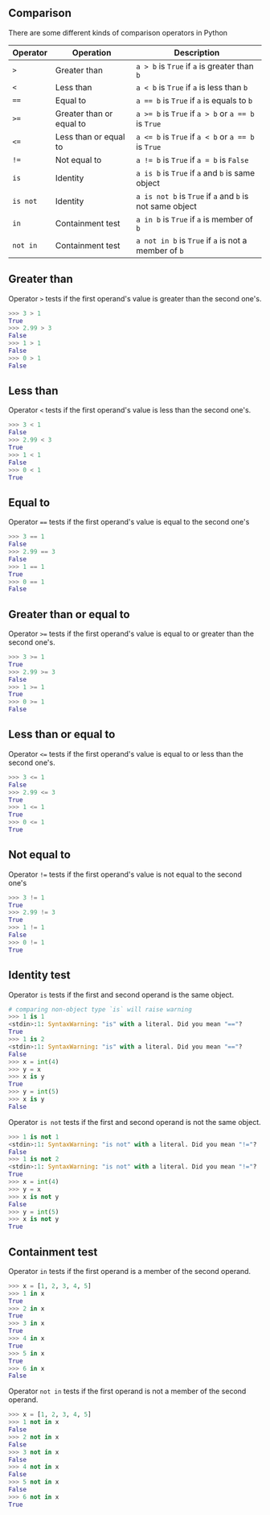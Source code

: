 ## Comparison

There are some different kinds of comparison operators in Python

| Operator | Operation                | Description                                              |
| -------- | ------------------------ | -------------------------------------------------------- |
| `>`      | Greater than             | `a > b` is `True` if `a` is greater than `b`             |
| `<`      | Less than                | `a < b` is `True` if `a` is less than `b`                |
| `==`     | Equal to                 | `a == b` is `True` if `a` is equals to `b`               |
| `>=`     | Greater than or equal to | `a >= b` is `True` if `a > b` or `a == b` is `True`      |
| `<=`     | Less than or equal to    | `a <= b` is `True` if `a < b` or `a == b` is `True`      |
| `!=`     | Not equal to             | `a != b` is `True` if `a = b` is `False`                 |
| `is`     | Identity                 | `a is b` is `True` if `a` and `b` is same object         |
| `is not` | Identity                 | `a is not b` is `True` if `a` and `b` is not same object |
| `in`     | Containment test         | `a in b` is `True` if `a` is member of `b`               |
| `not in` | Containment test         | `a not in b` is `True` if `a` is not a member of `b`     |

## Greater than

Operator `>` tests if the first operand's value is greater than the second one's.

```python
>>> 3 > 1
True
>>> 2.99 > 3
False
>>> 1 > 1
False
>>> 0 > 1
False
```

## Less than

Operator `<` tests if the first operand's value is less than the second one's.

```python
>>> 3 < 1
False
>>> 2.99 < 3
True
>>> 1 < 1
False
>>> 0 < 1
True
```

## Equal to

Operator `==` tests if the first operand's value is equal to the second one's

```python
>>> 3 == 1
False
>>> 2.99 == 3
False
>>> 1 == 1
True
>>> 0 == 1
False
```

## Greater than or equal to

Operator `>=` tests if the first operand's value is equal to or greater than the second one's.

```python
>>> 3 >= 1
True
>>> 2.99 >= 3
False
>>> 1 >= 1
True
>>> 0 >= 1
False
```

## Less than or equal to

Operator `<=` tests if the first operand's value is equal to or less than the second one's.

```python
>>> 3 <= 1
False
>>> 2.99 <= 3
True
>>> 1 <= 1
True
>>> 0 <= 1
True
```

## Not equal to

Operator `!=` tests if the first operand's value is not equal to the second one's

```python
>>> 3 != 1
True
>>> 2.99 != 3
True
>>> 1 != 1
False
>>> 0 != 1
True
```

## Identity test

Operator `is` tests if the first and second operand is the same object.

```python
# comparing non-object type `is` will raise warning
>>> 1 is 1
<stdin>:1: SyntaxWarning: "is" with a literal. Did you mean "=="?
True
>>> 1 is 2
<stdin>:1: SyntaxWarning: "is" with a literal. Did you mean "=="?
False
>>> x = int(4)
>>> y = x
>>> x is y
True
>>> y = int(5)
>>> x is y
False
```

Operator `is not` tests if the first and second operand is not the same object.

```python
>>> 1 is not 1
<stdin>:1: SyntaxWarning: "is not" with a literal. Did you mean "!="?
False
>>> 1 is not 2
<stdin>:1: SyntaxWarning: "is not" with a literal. Did you mean "!="?
True
>>> x = int(4)
>>> y = x
>>> x is not y
False
>>> y = int(5)
>>> x is not y
True
```

## Containment test

Operator `in` tests if the first operand is a member of the second operand.

```python
>>> x = [1, 2, 3, 4, 5]
>>> 1 in x
True
>>> 2 in x
True
>>> 3 in x
True
>>> 4 in x
True
>>> 5 in x
True
>>> 6 in x
False
```

Operator `not in` tests if the first operand is not a member of the second operand.

```python
>>> x = [1, 2, 3, 4, 5]
>>> 1 not in x
False
>>> 2 not in x
False
>>> 3 not in x
False
>>> 4 not in x
False
>>> 5 not in x
False
>>> 6 not in x
True
```

[python3-docs]: https://docs.python.org/3/library/operator.html

